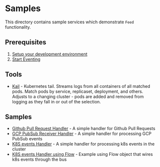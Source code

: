 # Samples

This directory contains sample services which demonstrate `Feed`
functionality.

## Prerequisites

1. [Setup your development environment](../DEVELOPMENT.md#getting-started)
2. [Start Eventing](../DEVELOPMENT.md#starting-eventing-controller)

## Tools

- [Kail](https://github.com/boz/kail) - Kubernetes tail. Streams logs from all
  containers of all matched pods. Match pods by service, replicaset,
  deployment, and others. Adjusts to a changing cluster - pods are added and
  removed from logging as they fall in or out of the selection.


## Samples

* [Github Pull Request Handler](./github) - A simple handler for Github Pull Requests
* [GCP PubSub Receiver Handler](./gcp_pubsub_function) - A simple handler for processing GCP PubSub events
* [K8S events Handler](./k8s_events_function) - A simple handler for processing k8s events in the cluster
* [K8S events Handler using Flow](./flow) - Example using Flow object that wires k8s events through the bus
